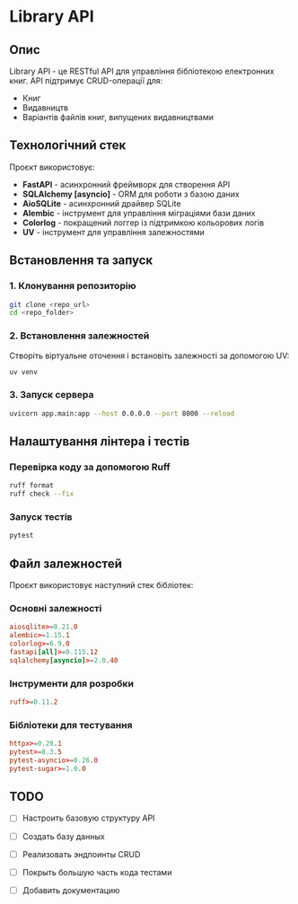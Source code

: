 # Library API

## Опис
Library API - це RESTful API для управління бібліотекою електронних книг. API підтримує CRUD-операції для:
- Книг
- Видавництв
- Варіантів файлів книг, випущених видавництвами

## Технологічний стек
Проєкт використовує:
- **FastAPI** - асинхронний фреймворк для створення API
- **SQLAlchemy [asyncio]** - ORM для роботи з базою даних
- **AioSQLite** - асинхронний драйвер SQLite
- **Alembic** - інструмент для управління міграціями бази даних
- **Colorlog** - покращений логгер із підтримкою кольорових логів
- **UV** - інструмент для управління залежностями

## Встановлення та запуск

### 1. Клонування репозиторію
```sh
git clone <repo_url>
cd <repo_folder>
```

### 2. Встановлення залежностей
Створіть віртуальне оточення і встановіть залежності за допомогою UV:
```sh
uv venv
```

### 3. Запуск сервера
```sh
uvicorn app.main:app --host 0.0.0.0 --port 8000 --reload
```

## Налаштування лінтера і тестів

### Перевірка коду за допомогою Ruff
```sh
ruff format
ruff check --fix
```

### Запуск тестів
```sh
pytest
```

## Файл залежностей
Проєкт використовує наступний стек бібліотек:

### Основні залежності
```toml
aiosqlite>=0.21.0
alembic>=1.15.1
colorlog>=6.9.0
fastapi[all]>=0.115.12
sqlalchemy[asyncio]>=2.0.40
```

### Інструменти для розробки
```toml
ruff>=0.11.2
```

### Бібліотеки для тестування
```toml
httpx>=0.28.1
pytest>=8.3.5
pytest-asyncio>=0.26.0
pytest-sugar>=1.0.0
```

## TODO
- [ ] Настроить базовую структуру API 
- [ ] Создать базу данных 
- [ ] Реализовать эндпоинты CRUD
- [ ] Покрыть большую часть кода тестами  
- [ ] Добавить документацию   

